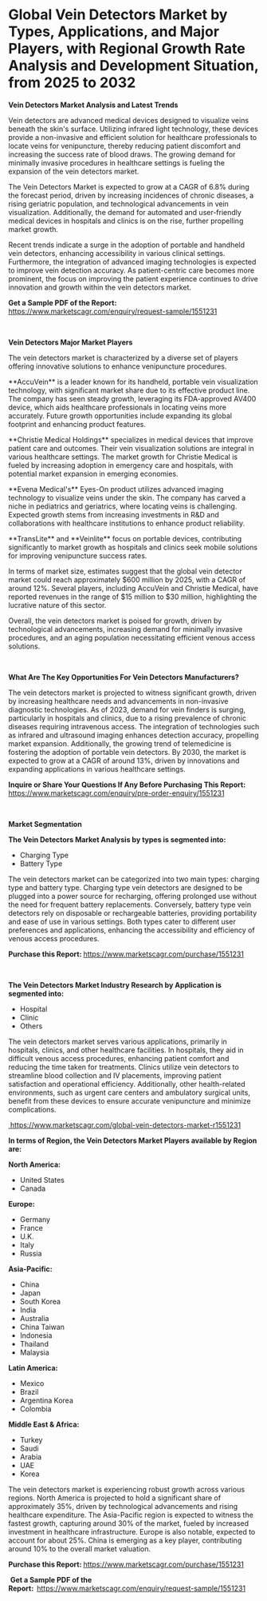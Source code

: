 <p><h1>Global Vein Detectors Market by Types, Applications, and Major Players, with Regional Growth Rate Analysis and Development Situation, from 2025 to 2032</h1></p><p><strong>Vein Detectors Market Analysis and Latest Trends</strong></p>
<p><p>Vein detectors are advanced medical devices designed to visualize veins beneath the skin's surface. Utilizing infrared light technology, these devices provide a non-invasive and efficient solution for healthcare professionals to locate veins for venipuncture, thereby reducing patient discomfort and increasing the success rate of blood draws. The growing demand for minimally invasive procedures in healthcare settings is fueling the expansion of the vein detectors market.</p><p>The Vein Detectors Market is expected to grow at a CAGR of 6.8% during the forecast period, driven by increasing incidences of chronic diseases, a rising geriatric population, and technological advancements in vein visualization. Additionally, the demand for automated and user-friendly medical devices in hospitals and clinics is on the rise, further propelling market growth.</p><p>Recent trends indicate a surge in the adoption of portable and handheld vein detectors, enhancing accessibility in various clinical settings. Furthermore, the integration of advanced imaging technologies is expected to improve vein detection accuracy. As patient-centric care becomes more prominent, the focus on improving the patient experience continues to drive innovation and growth within the vein detectors market.</p></p>
<p><strong>Get a Sample PDF of the Report:&nbsp;</strong> <a href="https://www.marketscagr.com/enquiry/request-sample/1551231?utm_campaign=3135&utm_medium=2&utm_source=Github&utm_content=ia&utm_term=13042025&utm_id=vein-detectors">https://www.marketscagr.com/enquiry/request-sample/1551231</a></p>
<p>&nbsp;</p>
<p><strong>Vein Detectors Major Market Players</strong></p>
<p><p>The vein detectors market is characterized by a diverse set of players offering innovative solutions to enhance venipuncture procedures. </p><p>**AccuVein** is a leader known for its handheld, portable vein visualization technology, with significant market share due to its effective product line. The company has seen steady growth, leveraging its FDA-approved AV400 device, which aids healthcare professionals in locating veins more accurately. Future growth opportunities include expanding its global footprint and enhancing product features.</p><p>**Christie Medical Holdings** specializes in medical devices that improve patient care and outcomes. Their vein visualization solutions are integral in various healthcare settings. The market growth for Christie Medical is fueled by increasing adoption in emergency care and hospitals, with potential market expansion in emerging economies.</p><p>**Evena Medical's** Eyes-On product utilizes advanced imaging technology to visualize veins under the skin. The company has carved a niche in pediatrics and geriatrics, where locating veins is challenging. Expected growth stems from increasing investments in R&D and collaborations with healthcare institutions to enhance product reliability.</p><p>**TransLite** and **Veinlite** focus on portable devices, contributing significantly to market growth as hospitals and clinics seek mobile solutions for improving venipuncture success rates. </p><p>In terms of market size, estimates suggest that the global vein detector market could reach approximately $600 million by 2025, with a CAGR of around 12%. Several players, including AccuVein and Christie Medical, have reported revenues in the range of $15 million to $30 million, highlighting the lucrative nature of this sector.</p><p>Overall, the vein detectors market is poised for growth, driven by technological advancements, increasing demand for minimally invasive procedures, and an aging population necessitating efficient venous access solutions.</p></p>
<p>&nbsp;</p>
<p><strong>What Are The Key Opportunities For Vein Detectors Manufacturers?</strong></p>
<p><p>The vein detectors market is projected to witness significant growth, driven by increasing healthcare needs and advancements in non-invasive diagnostic technologies. As of 2023, demand for vein finders is surging, particularly in hospitals and clinics, due to a rising prevalence of chronic diseases requiring intravenous access. The integration of technologies such as infrared and ultrasound imaging enhances detection accuracy, propelling market expansion. Additionally, the growing trend of telemedicine is fostering the adoption of portable vein detectors. By 2030, the market is expected to grow at a CAGR of around 13%, driven by innovations and expanding applications in various healthcare settings.</p></p>
<p><strong>Inquire or Share Your Questions If Any Before Purchasing This Report:</strong> <a href="https://www.marketscagr.com/enquiry/pre-order-enquiry/1551231?utm_campaign=3135&utm_medium=2&utm_source=Github&utm_content=ia&utm_term=13042025&utm_id=vein-detectors">https://www.marketscagr.com/enquiry/pre-order-enquiry/1551231</a></p>
<p>&nbsp;</p>
<p><strong>Market Segmentation</strong></p>
<p><strong>The Vein Detectors Market Analysis by types is segmented into:</strong></p>
<p><ul><li>Charging Type</li><li>Battery Type</li></ul></p>
<p><p>The vein detectors market can be categorized into two main types: charging type and battery type. Charging type vein detectors are designed to be plugged into a power source for recharging, offering prolonged use without the need for frequent battery replacements. Conversely, battery type vein detectors rely on disposable or rechargeable batteries, providing portability and ease of use in various settings. Both types cater to different user preferences and applications, enhancing the accessibility and efficiency of venous access procedures.</p></p>
<p><strong>Purchase this Report:&nbsp;</strong><a href="https://www.marketscagr.com/purchase/1551231?utm_campaign=3135&utm_medium=2&utm_source=Github&utm_content=ia&utm_term=13042025&utm_id=vein-detectors">https://www.marketscagr.com/purchase/1551231</a></p>
<p>&nbsp;</p>
<p><strong>The Vein Detectors Market Industry Research by Application is segmented into:</strong></p>
<p><ul><li>Hospital</li><li>Clinic</li><li>Others</li></ul></p>
<p><p>The vein detectors market serves various applications, primarily in hospitals, clinics, and other healthcare facilities. In hospitals, they aid in difficult venous access procedures, enhancing patient comfort and reducing the time taken for treatments. Clinics utilize vein detectors to streamline blood collection and IV placements, improving patient satisfaction and operational efficiency. Additionally, other health-related environments, such as urgent care centers and ambulatory surgical units, benefit from these devices to ensure accurate venipuncture and minimize complications.</p></p>
<p><a href="https://www.marketscagr.com/global-vein-detectors-market-r1551231?utm_campaign=3135&utm_medium=2&utm_source=Github&utm_content=ia&utm_term=13042025&utm_id=vein-detectors">&nbsp;https://www.marketscagr.com/global-vein-detectors-market-r1551231</a></p>
<p><strong>In terms of Region, the Vein Detectors Market Players available by Region are:</strong></p>
<p>
    <p> <strong> North America: </strong>
        <ul>
            <li>United States</li>
            <li>Canada</li>
        </ul>
        </p> 
    <p> <strong> Europe: </strong>
        <ul>
            <li>Germany</li>
            <li>France</li>
            <li>U.K.</li>
            <li>Italy</li>
            <li>Russia</li>
        </ul>
        </p> 
    <p> <strong> Asia-Pacific: </strong>
        <ul>
            <li>China</li>
            <li>Japan</li>
            <li>South Korea</li>
            <li>India</li>
            <li>Australia</li>
            <li>China Taiwan</li>
            <li>Indonesia</li>
            <li>Thailand</li>
            <li>Malaysia</li>
        </ul>
        </p> 
    <p> <strong> Latin America: </strong>
        <ul>
            <li>Mexico</li>
            <li>Brazil</li>
            <li>Argentina Korea</li>
            <li>Colombia</li>
        </ul>
        </p> 
    <p> <strong> Middle East & Africa: </strong>
        <ul>
            <li>Turkey</li>
            <li>Saudi</li>
            <li>Arabia</li>
            <li>UAE</li>
            <li>Korea</li>
        </ul>
    </p>
    </p>
<p><p>The vein detectors market is experiencing robust growth across various regions. North America is projected to hold a significant share of approximately 35%, driven by technological advancements and rising healthcare expenditure. The Asia-Pacific region is expected to witness the fastest growth, capturing around 30% of the market, fueled by increased investment in healthcare infrastructure. Europe is also notable, expected to account for about 25%. China is emerging as a key player, contributing around 10% to the overall market valuation.</p></p>
<p><strong>Purchase this Report: </strong><a href="https://www.marketscagr.com/purchase/1551231?utm_campaign=3135&utm_medium=2&utm_source=Github&utm_content=ia&utm_term=13042025&utm_id=vein-detectors">https://www.marketscagr.com/purchase/1551231</a></p>
<p>&nbsp;<strong>Get a Sample PDF of the Report:&nbsp;&nbsp;</strong><a href="https://www.marketscagr.com/enquiry/request-sample/1551231?utm_campaign=3135&utm_medium=2&utm_source=Github&utm_content=ia&utm_term=13042025&utm_id=vein-detectors">https://www.marketscagr.com/enquiry/request-sample/1551231</a></p>
<p><strong></strong></p>
<p><p></p><p></p><p></p></p>